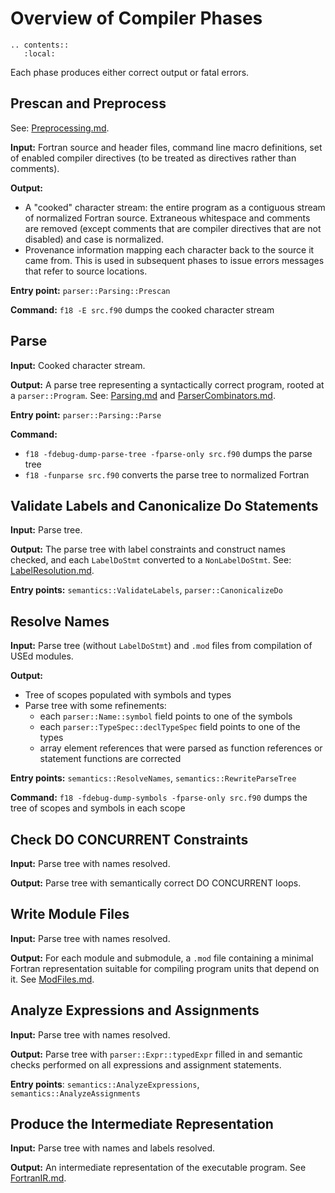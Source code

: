 <!--===- docs/Overview.md 
  
   Part of the LLVM Project, under the Apache License v2.0 with LLVM Exceptions.
   See https://llvm.org/LICENSE.txt for license information.
   SPDX-License-Identifier: Apache-2.0 WITH LLVM-exception
  
-->

# Overview of Compiler Phases

```eval_rst
.. contents::
   :local:
```

Each phase produces either correct output or fatal errors.

## Prescan and Preprocess

See: [Preprocessing.md](Preprocessing.md).

**Input:** Fortran source and header files, command line macro definitions,
  set of enabled compiler directives (to be treated as directives rather than
  comments).

**Output:**
- A "cooked" character stream: the entire program as a contiguous stream of
  normalized Fortran source.
  Extraneous whitespace and comments are removed (except comments that are
  compiler directives that are not disabled) and case is normalized.
- Provenance information mapping each character back to the source it came from.
  This is used in subsequent phases to issue errors messages that refer to source locations.

**Entry point:** `parser::Parsing::Prescan`

**Command:** `f18 -E src.f90` dumps the cooked character stream

## Parse

**Input:** Cooked character stream.

**Output:** A parse tree representing a syntactically correct program,
  rooted at a `parser::Program`.
  See: [Parsing.md](Parsing.md) and [ParserCombinators.md](ParserCombinators.md).

**Entry point:** `parser::Parsing::Parse`

**Command:**
  - `f18 -fdebug-dump-parse-tree -fparse-only src.f90` dumps the parse tree
  - `f18 -funparse src.f90` converts the parse tree to normalized Fortran

## Validate Labels and Canonicalize Do Statements

**Input:** Parse tree.

**Output:** The parse tree with label constraints and construct names checked,
  and each `LabelDoStmt` converted to a `NonLabelDoStmt`.
  See: [LabelResolution.md](LabelResolution.md).

**Entry points:** `semantics::ValidateLabels`, `parser::CanonicalizeDo`

## Resolve Names

**Input:** Parse tree (without `LabelDoStmt`) and `.mod` files from compilation
  of USEd modules.

**Output:**
- Tree of scopes populated with symbols and types
- Parse tree with some refinements:
  - each `parser::Name::symbol` field points to one of the symbols
  - each `parser::TypeSpec::declTypeSpec` field points to one of the types
  - array element references that were parsed as function references or
    statement functions are corrected

**Entry points:** `semantics::ResolveNames`, `semantics::RewriteParseTree`

**Command:** `f18 -fdebug-dump-symbols -fparse-only src.f90` dumps the
  tree of scopes and symbols in each scope

## Check DO CONCURRENT Constraints

**Input:** Parse tree with names resolved.

**Output:** Parse tree with semantically correct DO CONCURRENT loops.

## Write Module Files

**Input:** Parse tree with names resolved.

**Output:** For each module and submodule, a `.mod` file containing a minimal
  Fortran representation suitable for compiling program units that depend on it.
  See [ModFiles.md](ModFiles.md).

## Analyze Expressions and Assignments

**Input:** Parse tree with names resolved.

**Output:** Parse tree with `parser::Expr::typedExpr` filled in and semantic
  checks performed on all expressions and assignment statements.

**Entry points**: `semantics::AnalyzeExpressions`, `semantics::AnalyzeAssignments`

## Produce the Intermediate Representation

**Input:** Parse tree with names and labels resolved.

**Output:** An intermediate representation of the executable program.
  See [FortranIR.md](FortranIR.md).
